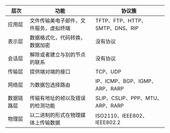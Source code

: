 | 层次       | 功能                                   | 协议簇                           |
| ---------- | -------------------------------------- | -------------------------------- |
| 应用层     | 文件传输美电子邮件，文件服务，虚拟终端 | TFTP、FTP、HTTP、SMTP、DNS、RIP  |
| 表示层     | 数据格式化，代码转换，数据加密         | 没有协议                         |
| 会话层     | 解除或者建立与别的节点的联系           | 没有协议                         |
| 传输层     | 提供端对端的接口                       | TCP、UDP                         |
| 网络层     | 为数据包选择路由                       | IP、ICMP、BGP、IGMP、ARP、RARP   |
| 数据链路层 | 传输有地址的帧以及错误的检测功能       | SLIP、CSLIP、PPP、MTU、ARP、RARP |
| 物理层     | 以二进制的形式在物理媒体上传输数据     | ISO2110、IEEE802、IEEE802.2      |




